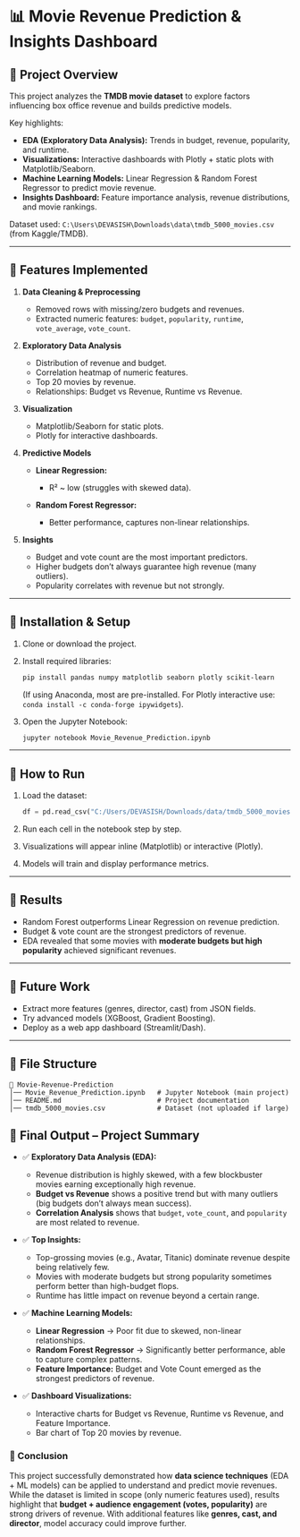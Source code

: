 # 📊 Movie Revenue Prediction & Insights Dashboard

## 🔹 Project Overview

This project analyzes the **TMDB movie dataset** to explore factors influencing box office revenue and builds predictive models.

Key highlights:

* **EDA (Exploratory Data Analysis):** Trends in budget, revenue, popularity, and runtime.
* **Visualizations:** Interactive dashboards with Plotly + static plots with Matplotlib/Seaborn.
* **Machine Learning Models:** Linear Regression & Random Forest Regressor to predict movie revenue.
* **Insights Dashboard:** Feature importance analysis, revenue distributions, and movie rankings.

Dataset used:
`C:\Users\DEVASISH\Downloads\data\tmdb_5000_movies.csv` (from Kaggle/TMDB).

---

## 🔹 Features Implemented

1. **Data Cleaning & Preprocessing**

   * Removed rows with missing/zero budgets and revenues.
   * Extracted numeric features: `budget`, `popularity`, `runtime`, `vote_average`, `vote_count`.

2. **Exploratory Data Analysis**

   * Distribution of revenue and budget.
   * Correlation heatmap of numeric features.
   * Top 20 movies by revenue.
   * Relationships: Budget vs Revenue, Runtime vs Revenue.

3. **Visualization**

   * Matplotlib/Seaborn for static plots.
   * Plotly for interactive dashboards.

4. **Predictive Models**

   * **Linear Regression:**

     * R² \~ low (struggles with skewed data).
   * **Random Forest Regressor:**

     * Better performance, captures non-linear relationships.

5. **Insights**

   * Budget and vote count are the most important predictors.
   * Higher budgets don’t always guarantee high revenue (many outliers).
   * Popularity correlates with revenue but not strongly.

---

## 🔹 Installation & Setup

1. Clone or download the project.

2. Install required libraries:

   ```bash
   pip install pandas numpy matplotlib seaborn plotly scikit-learn
   ```

   (If using Anaconda, most are pre-installed. For Plotly interactive use: `conda install -c conda-forge ipywidgets`).

3. Open the Jupyter Notebook:

   ```bash
   jupyter notebook Movie_Revenue_Prediction.ipynb
   ```

---

## 🔹 How to Run

1. Load the dataset:

   ```python
   df = pd.read_csv("C:/Users/DEVASISH/Downloads/data/tmdb_5000_movies.csv")
   ```
2. Run each cell in the notebook step by step.
3. Visualizations will appear inline (Matplotlib) or interactive (Plotly).
4. Models will train and display performance metrics.

---

## 🔹 Results

* Random Forest outperforms Linear Regression on revenue prediction.
* Budget & vote count are the strongest predictors of revenue.
* EDA revealed that some movies with **moderate budgets but high popularity** achieved significant revenues.

---

## 🔹 Future Work

* Extract more features (genres, director, cast) from JSON fields.
* Try advanced models (XGBoost, Gradient Boosting).
* Deploy as a web app dashboard (Streamlit/Dash).

---

## 🔹 File Structure

```
📁 Movie-Revenue-Prediction
│── Movie_Revenue_Prediction.ipynb   # Jupyter Notebook (main project)
│── README.md                        # Project documentation
│── tmdb_5000_movies.csv             # Dataset (not uploaded if large)
```
## 📌 Final Output – Project Summary

* ✅ **Exploratory Data Analysis (EDA):**

  * Revenue distribution is highly skewed, with a few blockbuster movies earning exceptionally high revenue.
  * **Budget vs Revenue** shows a positive trend but with many outliers (big budgets don’t always mean success).
  * **Correlation Analysis** shows that `budget`, `vote_count`, and `popularity` are most related to revenue.

* ✅ **Top Insights:**

  * Top-grossing movies (e.g., Avatar, Titanic) dominate revenue despite being relatively few.
  * Movies with moderate budgets but strong popularity sometimes perform better than high-budget flops.
  * Runtime has little impact on revenue beyond a certain range.

* ✅ **Machine Learning Models:**

  * **Linear Regression** → Poor fit due to skewed, non-linear relationships.
  * **Random Forest Regressor** → Significantly better performance, able to capture complex patterns.
  * **Feature Importance:** Budget and Vote Count emerged as the strongest predictors of revenue.

* ✅ **Dashboard Visualizations:**

  * Interactive charts for Budget vs Revenue, Runtime vs Revenue, and Feature Importance.
  * Bar chart of Top 20 movies by revenue.

### 🎯 Conclusion

This project successfully demonstrated how **data science techniques** (EDA + ML models) can be applied to understand and predict movie revenues.
While the dataset is limited in scope (only numeric features used), results highlight that **budget + audience engagement (votes, popularity)** are strong drivers of revenue. With additional features like **genres, cast, and director**, model accuracy could improve further.
